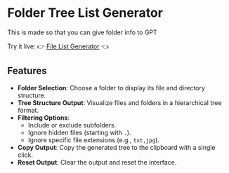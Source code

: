 # Folder Tree List Generator

This is made so that you can give folder info to GPT

Try it live:   👉  [File List Generator](https://rawcdn.githack.com/EmptyDeck/FolderTreeGenerator/refs/heads/main/web.html) 👈

## Features

- **Folder Selection**: Choose a folder to display its file and directory structure.
- **Tree Structure Output**: Visualize files and folders in a hierarchical tree format.
- **Filtering Options**:
  - Include or exclude subfolders.
  - Ignore hidden files (starting with `.`).
  - Ignore specific file extensions (e.g., `txt,jpg`).
- **Copy Output**: Copy the generated tree to the clipboard with a single click.
- **Reset Output**: Clear the output and reset the interface.
